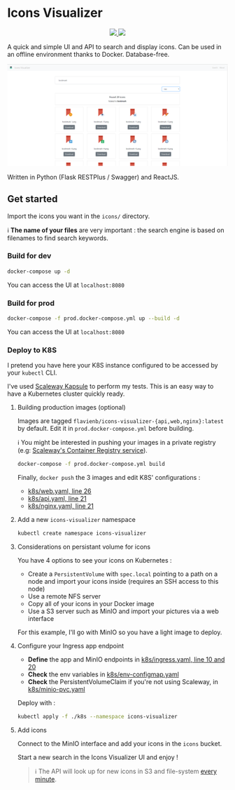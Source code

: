 # Icons Visualizer

<p align="center">
    <a href="https://travis-ci.org/flavienbwk/icons-visualizer" target="_blank">
        <img src="https://travis-ci.org/flavienbwk/icons-visualizer.svg?branch=master"/>
    </a>
    <a href="https://opensource.org/licenses/MIT" target="_blank">
        <img src="https://img.shields.io/badge/License-MIT-yellow.svg">
    </a>
</p>

A quick and simple UI and API to search and display icons. Can be used in an offline environment thanks to Docker. Database-free.

![Interface example](./interface.png)

Written in Python (Flask RESTPlus / Swagger) and ReactJS.

## Get started

Import the icons you want in the `icons/` directory.

:information_source: **The name of your files** are very important : the search engine is based on filenames to find search keywords.

### Build for dev

```bash
docker-compose up -d
```

You can access the UI at `localhost:8080`

### Build for prod

```bash
docker-compose -f prod.docker-compose.yml up --build -d
```

You can access the UI at `localhost:8080`

### Deploy to K8S

I pretend you have here your K8S instance configured to be accessed by your `kubectl` CLI.

I've used [Scaleway Kapsule](https://www.scaleway.com/en/kubernetes-kapsule) to perform my tests. This is an easy way to have a Kubernetes cluster quickly ready.

1. Building production images (optional)

    Images are tagged `flavienb/icons-visualizer-{api,web,nginx}:latest` by default. Edit it in `prod.docker-compose.yml` before building.

    :information_source: You might be interested in pushing your images in a private registry (e.g: [Scaleway's Container Registry service](https://www.scaleway.com/en/container-registry/)).

    ```bash
    docker-compose -f prod.docker-compose.yml build
    ```

    Finally, `docker push` the 3 images and edit K8S' configurations :

    - [k8s/web.yaml, line 26](k8s/web.yaml#L26)
    - [k8s/api.yaml, line 21](k8s/api.yaml#L21)
    - [k8s/nginx.yaml, line 21](k8s/nginx.yaml#L21)

2. Add a new `icons-visualizer` namespace

    ```bash
    kubectl create namespace icons-visualizer
    ```

3. Considerations on persistant volume for icons

    You have 4 options to see your icons on Kubernetes :

    - Create a `PersistentVolume` with `spec.local` pointing to a path on a node and import your icons inside (requires an SSH access to this node)
    - Use a remote NFS server
    - Copy all of your icons in your Docker image
    - Use a S3 server such as MinIO and import your pictures via a web interface

    For this example, I'll go with MinIO so you have a light image to deploy.

4. Configure your Ingress app endpoint

    - **Define** the app and MinIO endpoints in [k8s/ingress.yaml, line 10 and 20](./k8s/ingress.yaml#L10)
    - **Check** the env variables in [k8s/env-configmap.yaml](./k8s/env-configmap.yaml)
    - **Check** the PersistentVolumeClaim if you're not using Scaleway, in [k8s/minio-pvc.yaml](./k8s/minio-pvc.yaml)

    Deploy with :

    ```bash
    kubectl apply -f ./k8s --namespace icons-visualizer
    ```

5. Add icons

    Connect to the MinIO interface and add your icons in the `icons` bucket.

    Start a new search in the Icons Visualizer UI and enjoy !

    > :information_source: The API will look up for new icons in S3 and file-system [every minute](./api/app/utils/Icons.py#L15).
